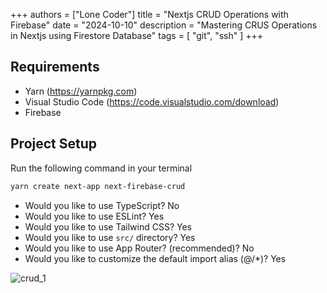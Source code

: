 +++
authors = ["Lone Coder"]
title = "Nextjs CRUD Operations with Firebase"
date = "2024-10-10"
description = "Mastering CRUS Operations in Nextjs using Firestore Database"
tags = [
    "git", "ssh"
]
+++

## Requirements

* Yarn (https://yarnpkg.com)
* Visual Studio Code (https://code.visualstudio.com/download)
* Firebase

## Project Setup

Run the following command in your terminal
```bash
yarn create next-app next-firebase-crud
```

* Would you like to use TypeScript? No
* Would you like to use ESLint? Yes
* Would you like to use Tailwind CSS? Yes
* Would you like to use `src/` directory? Yes
* Would you like to use App Router? (recommended)? No
* Would you like to customize the default import alias (@/*)? Yes

![crud_1](/images/crud_101024_1.webp)